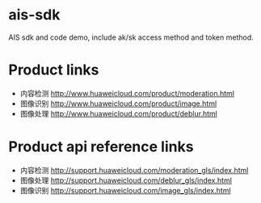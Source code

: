 # ais-sdk
AIS sdk and code demo, include ak/sk access method and token method.

# Product links
+ 内容检测 http://www.huaweicloud.com/product/moderation.html
+ 图像识别 http://www.huaweicloud.com/product/image.html
+ 图像处理 http://www.huaweicloud.com/product/deblur.html

# Product api reference links
+ 内容检测 http://support.huaweicloud.com/moderation_gls/index.html
+ 图像处理 http://support.huaweicloud.com/deblur_gls/index.html
+ 图像识别 http://support.huaweicloud.com/image_gls/index.html
